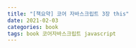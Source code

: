 ```yaml
---
title: "[책요약] 코어 자바스크립트 3장 this"
date: 2021-02-03
categories: book
tags: book 코어자바스크립트 javascript
---
```

